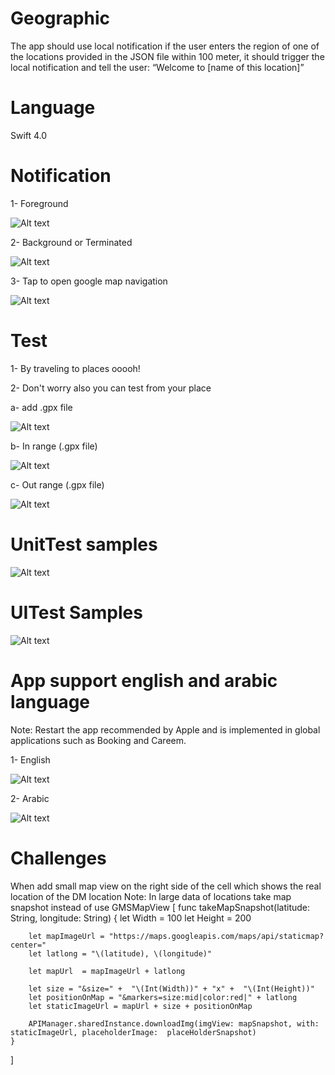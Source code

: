 # Geographic
The app should use local notification if the user enters the region of one of the locations provided in the JSON file within 100 meter, it should trigger the local notification and tell the user: “Welcome to [name of this location]”

# Language

Swift 4.0

# Notification

1- Foreground

![Alt text](https://s9.postimg.org/eqahttu2n/Whats_App_Image_2018-02-11_at_3.14.47_AM_1.jpg?raw=true "Foreground")

2- Background or Terminated

![Alt text](https://s9.postimg.org/4g82ulbwv/Whats_App_Image_2018-02-11_at_3.14.47_AM.jpg?raw=true "Terminated")

3- Tap to open google map navigation

![Alt text](https://s13.postimg.org/xe2x49us7/Whats_App_Image_2018-02-11_at_7.16.36_AM.jpg?raw=true "Terminated")

# Test 

1- By traveling to places ooooh!

2- Don't worry also you can test from your place

a- add .gpx file

![Alt text](https://s13.postimg.org/kiuxhi03b/Screen_Shot_2018-02-11_at_8.40.56_AM.png?raw=true "In Rang")

b- In range (.gpx file)

![Alt text](https://s9.postimg.org/pnbtilw9r/Screen_Shot_2018-02-11_at_1.23.55_AM.png?raw=true "In Rang")

c- Out range (.gpx file)

![Alt text](https://s9.postimg.org/b44oh6vf3/Screen_Shot_2018-02-11_at_1.25.47_AM.png?raw=true "Out Rang")


# UnitTest samples

![Alt text](https://s9.postimg.org/yv41z9t1b/Screen_Shot_2018-02-11_at_1.21.30_AM.png?raw=true "Out Rang")

# UITest Samples

![Alt text](https://s13.postimg.org/etg2jiyif/Screen_Shot_2018-02-13_at_11.02.45_AM.png?raw=true "Out Rang")


# App support english and arabic language

Note: Restart the app recommended by Apple and is implemented in global applications such as Booking and Careem.


1- English

![Alt text](https://s9.postimg.org/a4edliy9r/Whats_App_Image_2018-02-11_at_3.19.03_AM.jpg?raw=true "Terminated")

2- Arabic

![Alt text](https://s9.postimg.org/knedamo27/Whats_App_Image_2018-02-11_at_2.14.42_AM_2.jpg?raw=true "Terminated")


# Challenges

When add small map view on the right side of the cell which shows the real location of the DM location
Note: In large data of locations take map snapshot instead of use GMSMapView
[
  func takeMapSnapshot(latitude: String, longitude: String)  {
        let Width = 100
        let Height = 200
        
        let mapImageUrl = "https://maps.googleapis.com/maps/api/staticmap?center="
        let latlong = "\(latitude), \(longitude)"
        
        let mapUrl  = mapImageUrl + latlong
        
        let size = "&size=" +  "\(Int(Width))" + "x" +  "\(Int(Height))"
        let positionOnMap = "&markers=size:mid|color:red|" + latlong
        let staticImageUrl = mapUrl + size + positionOnMap
        
        APIManager.sharedInstance.downloadImg(imgView: mapSnapshot, with: staticImageUrl, placeholderImage:  placeHolderSnapshot)
    }
]



